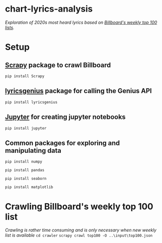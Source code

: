 # chart-lyrics-analysis
*Exploration of 2020s most heard lyrics based on [Billboard's weekly top 100 lists](https://www.billboard.com/charts/hot-100/2020-01-04).*

# Setup
## [Scrapy](https://scrapy.org/) package to crawl Billboard
`pip install Scrapy`

## [lyricsgenius](https://pypi.org/project/lyricsgenius/) package for calling the Genius API
`pip install lyricsgenius`

## [Jupyter](https://jupyter.org/) for creating jupyter notebooks
`pip install jupyter`

## Common packages for exploring and manipulating data
`pip install numpy`

`pip install pandas`

`pip install seaborn`

`pip install matplotlib`

# Crawling Billboard's weekly top 100 list
*Crawling is rather time consuming and is only necessary when new weekly list is available*
`cd crawler`
`scrapy crawl top100 -O ..\input\top100.json`

